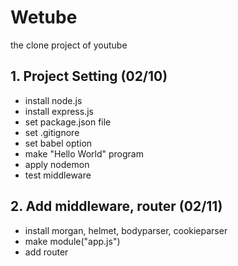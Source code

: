 # Wetube

the clone project of youtube

## 1. Project Setting (02/10)

- install node.js
- install express.js
- set package.json file
- set .gitignore
- set babel option
- make "Hello World" program
- apply nodemon
- test middleware

## 2. Add middleware, router (02/11)

- install morgan, helmet, bodyparser, cookieparser
- make module("app.js")
- add router
